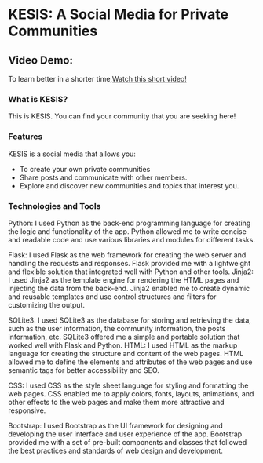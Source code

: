 # KESIS: A Social Media for Private Communities

## Video Demo:
To learn better in a shorter time,[Watch this short video!](google.com)

### What is KESIS?

This is KESIS. You can find your community that you are seeking here!

### Features
KESIS is a social media that allows you:
* To create your own private communities
* Share posts and communicate with other members.
* Explore and discover new communities and topics that interest you.

### Technologies and Tools

Python: I used Python as the back-end programming language for creating the logic and functionality of the app. Python allowed me to write concise and readable code and use various libraries and modules for different tasks.

Flask: I used Flask as the web framework for creating the web server and handling the requests and responses. Flask provided me with a lightweight and flexible solution that integrated well with Python and other tools.
Jinja2: I used Jinja2 as the template engine for rendering the HTML pages and injecting the data from the back-end. Jinja2 enabled me to create dynamic and reusable templates and use control structures and filters for customizing the output.

SQLite3: I used SQLite3 as the database for storing and retrieving the data, such as the user information, the community information, the posts information, etc. SQLite3 offered me a simple and portable solution that worked well with Flask and Python.
HTML: I used HTML as the markup language for creating the structure and content of the web pages. HTML allowed me to define the elements and attributes of the web pages and use semantic tags for better accessibility and SEO.

CSS: I used CSS as the style sheet language for styling and formatting the web pages. CSS enabled me to apply colors, fonts, layouts, animations, and other effects to the web pages and make them more attractive and responsive.

Bootstrap: I used Bootstrap as the UI framework for designing and developing the user interface and user experience of the app. Bootstrap provided me with a set of pre-built components and classes that followed the best practices and standards of web design and development.
